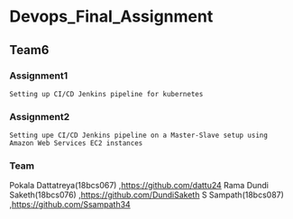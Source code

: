# Devops_Final_Assignment

## Team6

### Assignment1

```
Setting up CI/CD Jenkins pipeline for kubernetes
```

### Assignment2

```
Setting upe CI/CD Jenkins pipeline on a Master-Slave setup using Amazon Web Services EC2 instances
```

### Team


Pokala Dattatreya(18bcs067) ,https://github.com/dattu24
Rama Dundi Saketh(18bcs076) ,https://github.com/DundiSaketh
S Sampath(18bcs087) ,https://github.com/Ssampath34
